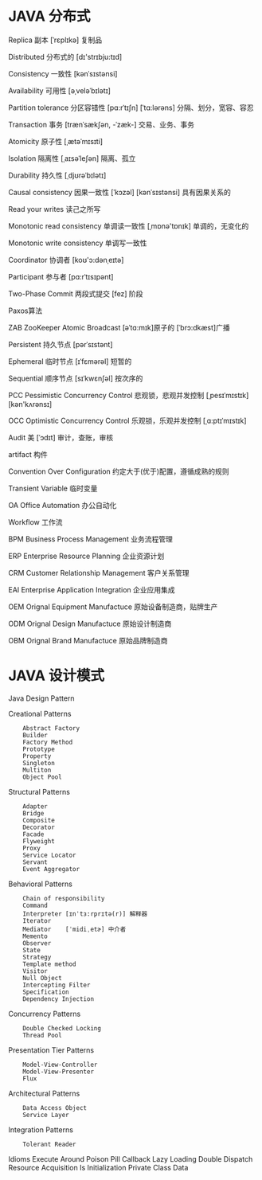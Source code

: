 # JAVA 分布式

Replica 副本 [ˈrɛplɪkə] 复制品

Distributed 分布式的 [dɪ'strɪbju:tɪd]

Consistency 一致性 [kənˈsɪstənsi]

Availability 可用性 [əˌveləˈbɪlətɪ]

Partition tolerance 分区容错性 [pɑ:rˈtɪʃn] [ˈtɑ:lərəns] 分隔、划分，宽容、容忍

Transaction 事务 [trænˈsækʃən, -ˈzæk-]  交易、业务、事务

Atomicity 原子性 [ˌætəˈmɪsɪti]

Isolation 隔离性 [ˌaɪsəˈleʃən] 隔离、孤立

Durability 持久性 [ˌdjʊrəˈbɪlətɪ]

Causal consistency 因果一致性 [ˈkɔzəl] [kənˈsɪstənsi] 具有因果关系的

Read your writes 读己之所写

Monotonic read consistency 单调读一致性 [ˌmɒnə'tɒnɪk] 单调的，无变化的

Monotonic write consistency 单调写一致性

Coordinator 协调者 [koʊ'ɔ:dənˌeɪtə]

Participant 参与者 [pɑ:rˈtɪsɪpənt]

Two-Phase Commit 两段式提交 [fez] 阶段

Paxos算法

ZAB ZooKeeper Atomic Broadcast [əˈtɑ:mɪk]原子的 [ˈbrɔ:dkæst]广播

Persistent 持久节点 [pərˈsɪstənt]

Ephemeral 临时节点 [ɪˈfɛmərəl] 短暂的

Sequential 顺序节点 [sɪˈkwɛnʃəl] 按次序的

PCC  Pessimistic Concurrency Control 悲观锁，悲观并发控制 [ˌpesɪˈmɪstɪk] [kən'kʌrənsɪ]

OCC  Optimistic Concurrency Control 乐观锁，乐观并发控制 [ˌɑ:ptɪˈmɪstɪk]

Audit 美 [ˈɔdɪt] 审计，查账，审核

artifact 构件

Convention Over Configuration  约定大于(优于)配置，遵循成熟的规则

Transient Variable 临时变量

OA Office Automation 办公自动化

Workflow 工作流

BPM Business Process Management 业务流程管理

ERP Enterprise Resource Planning 企业资源计划

CRM Customer Relationship Management 客户关系管理

EAI Enterprise Application Integration 企业应用集成


OEM Orignal Equipment Manufactuce 原始设备制造商，贴牌生产

ODM Orignal Design Manufactuce 原始设计制造商

OBM Orignal Brand Manufactuce 原始品牌制造商


# JAVA 设计模式

Java Design Pattern

Creational Patterns

        Abstract Factory
        Builder
        Factory Method
        Prototype
        Property
        Singleton
        Multiton
        Object Pool

Structural Patterns

        Adapter
        Bridge
        Composite
        Decorator
        Facade
        Flyweight
        Proxy
        Service Locator
        Servant
        Event Aggregator

Behavioral Patterns

        Chain of responsibility
        Command
        Interpreter [ɪnˈtɜ:rprɪtə(r)] 解释器
        Iterator
        Mediator  	[ˈmidiˌetɚ] 中介者
        Memento
        Observer
        State
        Strategy
        Template method
        Visitor
        Null Object
        Intercepting Filter
        Specification
        Dependency Injection


Concurrency Patterns

        Double Checked Locking
        Thread Pool

Presentation Tier Patterns

        Model-View-Controller
        Model-View-Presenter
        Flux

Architectural Patterns

        Data Access Object
        Service Layer

Integration Patterns

        Tolerant Reader


Idioms
Execute Around
Poison Pill
Callback
Lazy Loading
Double Dispatch
Resource Acquisition Is Initialization
Private Class Data

    



